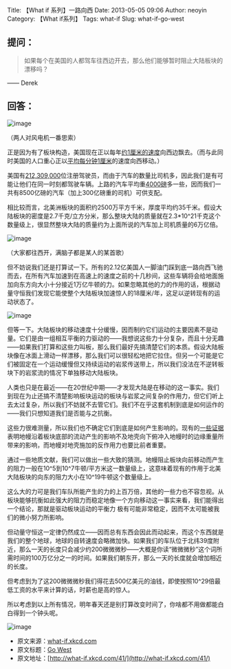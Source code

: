 Title: 【What if 系列】一路向西
Date: 2013-05-05 09:06
Author: neoyin
Category: 【What if系列】
Tags: what-if
Slug: what-if-go-west

提问：
-----

> 如果每个在美国的人都驾车往西边开去，那么他们能够暂时阻止大陆板块的漂移吗？

—— Derek

回答：
-----

![image](http://cdn.yeeyan.org/upload/image/2013/04/16211754_60041.gif)

（两人对风电机一番思索）

正是因为有了板块构造，美国现在正以每年[约1厘米的速度](http://hypertextbook.com/facts/ZhenHuang.shtml)向西边飘去。（而与此同时美国的人口重心正以[平均每分钟1厘米](http://www.census.gov/newsroom/releases/archives/facts_for_features_special_editions/cb11ff10.html)的速度向西移动。）

美国有[212,309,000](http://nhts.ornl.gov/tables09/FatCat.aspx)位注册驾驶员，而由于汽车的数量比司机多，因此我们是有可能让他们在同一时刻都驾驶车辆。上路的汽车平均重[4000磅](http://www.nytimes.com/2004/05/05/business/05weight.html)多一些，因而我们一共有8500亿磅的汽车（加上300亿磅重的司机）可供支配。

<!--more-->

相比较而言，北美洲板块的面积约2500万平方千米，厚度平均约35千米。假设大陆板块的密度是2.7千克/立方分米，那么整块大陆的质量就在2.3\*10\^21千克这个数量级上，很显然整块大陆的质量约为上面所说的汽车加上司机质量的6万亿倍。

![image](http://what-if.xkcd.com/imgs/a/41/go_west_setup.png)

（大家都往西开，满脑子都是某人的某首歌）

但不妨说我们还是打算试一下。所有的2.12亿美国人一脚油门踩到底一路向西飞驰而去，在所有汽车加速到在高速上的速度之前的十几秒间，这些车辆将会给地面施加向东方向大小十分接近1万亿牛顿的力。如果忽略其他的力的作用的话，根据动量守恒我们发现它能使整个大陆板块加速惊人的18厘米/年，这足以逆转现有的运动状态了。

![image](http://cdn.yeeyan.org/upload/image/2013/04/16212829_22533.png)

但等一下。大陆板块的移动速度十分缓慢，因而制约它们运动的主要因素不是动量。它们是由一组相互平衡的力驱动的——我想说这些力十分复杂，而且十分无趣——如果我们打算和这些力叫板，那么我们最好先搞清楚它们的本质。假设大陆板块像在冰面上滑动一样漂移，那么我们可以很轻松地把它拉住。但另一个可能是它们被固定在一个运动缓慢但又持续运动的岩浆传送带上，所以我们没法在不逆转板块下的岩浆流的情况下单独移动大陆板块。

人类也只是在最近——在20世纪中期——才发现大陆是在移动的这一事实。我们到现在为止还搞不清楚影响板块运动的板块与岩浆之间复杂的作用力，但它们听上去太过复杂，所以我们不妨就不去管它们。我们不在乎这套机制到底是如何运作的——我们只想知道我们是否能与之抗衡。

这些力很难测量，所以我们也不确定它们到底是如何产生影响的。现有的[一些证据](http://www.umich.edu/~gs265/tecpaper.htm)表明地幔沿着板块底部的流动产生的影响不及地壳向下俯冲入地幔时的边缘重量所带来的影响，而地幔对地壳施加的反作用力也要比前者重要。

通过一些地质文献，我们可以做出一些大致的猜测。地幔阻止板块向前移动而产生的阻力一般在10\^5到10\^7牛顿/平方米这一数量级上，这意味着现有的作用于北美大陆板块的向东的阻力大小在10\^19牛顿这个数量级上。

这么大的力可是我们车队所能产生的力的上百万倍，其他的一些力也不容忽视。从板块能够抗衡如此强大的阻力而稳定地像一个方向移动这一事实来看，我们能得出一个结论，那就是驱动板块运动的平衡力
极有可能非常稳定，因而不太可能被我们的微小努力所影响。

但动量守恒这一定律仍然成立——因而总有东西会因此而动起来，而这个东西就是我们的整个地球，地球的自转速度会略微加快。如果我们的车队位于北纬39度附近，那么一天的长度只会减少约200微微微秒——大概是你读“微微微秒”这个词所需时间的100万亿分之一的时间。如果我们朝东开，那么一天的长度就会增加相近的长度。

但考虑到为了这200微微微秒我们得花去500亿美元的油钱，即使按照10\^29倍最低工资的水平来计算的话，时薪也是高的惊人。

所以考虑到以上所有情况，明年春天还是别打算改变时间了，你啥都不用做都能白白得到一个钟头呢。

![image](http://what-if.xkcd.com/imgs/a/41/go_west_clock.png)

-   原文来源：[what-if.xkcd.com](http://what-if.xkcd.com/41/)
-   原文标题：[Go
    West](http://source.yeeyan.org/view/480579_beb "Go West")
-   原文地址：[http://what-if.xkcd.com/41/](http://what-if.xkcd.com/41/)

